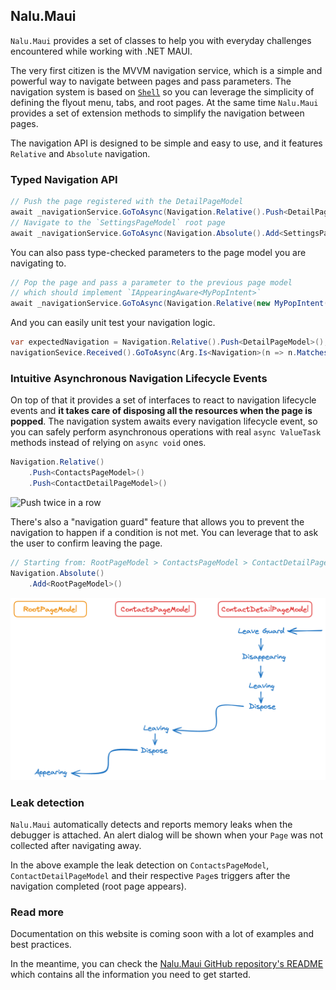 ## Nalu.Maui

`Nalu.Maui` provides a set of classes to help you with everyday challenges encountered while working with .NET MAUI.

The very first citizen is the MVVM navigation service, which is a simple and powerful way to navigate between pages and pass parameters.
The navigation system is based on [`Shell`](https://learn.microsoft.com/dotnet/maui/fundamentals/shell/?view=net-maui-8.0) so you can leverage the simplicity of defining the flyout menu, tabs, and root pages.
At the same time `Nalu.Maui` provides a set of extension methods to simplify the navigation between pages.

The navigation API is designed to be simple and easy to use, and it features `Relative` and `Absolute` navigation.

### Typed Navigation API

```csharp
// Push the page registered with the DetailPageModel
await _navigationService.GoToAsync(Navigation.Relative().Push<DetailPageModel>());
// Navigate to the `SettingsPageModel` root page
await _navigationService.GoToAsync(Navigation.Absolute().Add<SettingsPageModel>());
```

You can also pass type-checked parameters to the page model you are navigating to.

```csharp
// Pop the page and pass a parameter to the previous page model
// which should implement `IAppearingAware<MyPopIntent>`
await _navigationService.GoToAsync(Navigation.Relative(new MyPopIntent()).Pop());
```

And you can easily unit test your navigation logic.

```csharp
var expectedNavigation = Navigation.Relative().Push<DetailPageModel>();
navigationSevice.Received().GoToAsync(Arg.Is<Navigation>(n => n.Matches(expectedNavigation)));
```

### Intuitive Asynchronous Navigation Lifecycle Events

On top of that it provides a set of interfaces to react to navigation lifecycle events and **it takes care of disposing all the resources when the page is popped**.
The navigation system awaits every navigation lifecycle event, so you can safely perform asynchronous operations with real `async ValueTask` methods instead of relying on `async void` ones.

```csharp
Navigation.Relative()
    .Push<ContactsPageModel>()
    .Push<ContactDetailPageModel>()
```

![Push twice in a row](assets/images/push-push.png)

There's also a "navigation guard" feature that allows you to prevent the navigation to happen if a condition is not met.
You can leverage that to ask the user to confirm leaving the page.

```csharp
// Starting from: RootPageModel > ContactsPageModel > ContactDetailPageModel
Navigation.Absolute()
    .Add<RootPageModel>()
```

![Absolute navigation to root page](assets/images/pop-pop-with-guard.png)

### Leak detection

`Nalu.Maui` automatically detects and reports memory leaks when the debugger is attached.
An alert dialog will be shown when your `Page` was not collected after navigating away.

In the above example the leak detection on `ContactsPageModel`, `ContactDetailPageModel` and their respective `Page`s triggers after the navigation completed (root page appears).

### Read more

Documentation on this website is coming soon with a lot of examples and best practices.

In the meantime, you can check the [Nalu.Maui GitHub repository's README](https://github.com/nalu-development/nalu) which contains all the information you need to get started.
